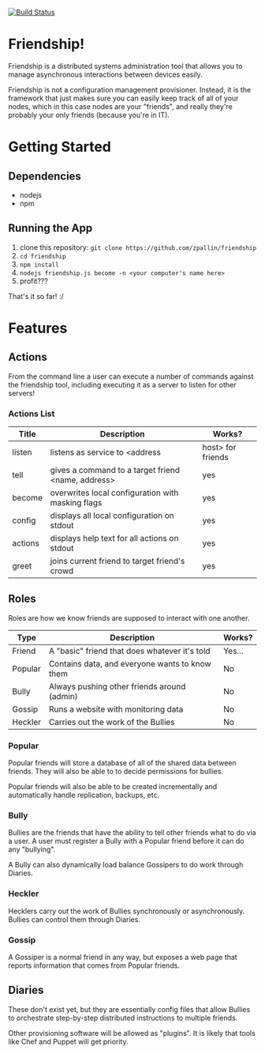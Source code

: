 [![Build Status](https://travis-ci.org/zpallin/friendship.svg?branch=master)](https://travis-ci.org/zpallin/friendship)

# Friendship!

Friendship is a distributed systems administration tool that allows you to manage asynchronous interactions between devices easily.

Friendship is not a configuration management provisioner. Instead, it is the framework that just makes sure you can easily keep track of all of your nodes, which in this case nodes are your "friends", and really they're probably your only friends (because you're in IT).

# Getting Started

## Dependencies

- nodejs
- npm

## Running the App

1. clone this repository: `git clone https://github.com/zpallin/friendship`
2. `cd friendship`
3. `npm install`
4. `nodejs friendship.js become -n <your computer's name here>`
5. profit???

That's it so far! :/

# Features

## Actions

From the command line a user can execute a number of commands against the friendship tool, including executing it as a server to listen for other servers!

### Actions List

| Title    | Description                                        | Works? |
| -------- | -------------------------------------------------- | ------ |
| listen   | listens as service to <address | host> for friends | yes    |
| tell     | gives a command to a target friend <name, address> | yes    |
| become   | overwrites local configuration with masking flags  | yes    |
| config   | displays all local configuration on stdout         | yes    |
| actions  | displays help text for all actions on stdout       | yes    |
| greet    | joins current friend to target friend's crowd      | yes    |

## Roles

Roles are how we know friends are supposed to interact with one another.

| Type    | Description                                       | Works? |
| ------- | ------------------------------------------------- | ------ |
| Friend  | A "basic" friend that does whatever it's told     | Yes... |
| Popular | Contains data, and everyone wants to know them    | No     | 
| Bully   | Always pushing other friends around (admin)       | No     |
| Gossip  | Runs a website with monitoring data               | No     |
| Heckler | Carries out the work of the Bullies               | No     |

### Popular  

Popular friends will store a database of all of the shared data between friends. They will also be able to to decide permissions for bullies.

Popular friends will also be able to be created incrementally and automatically handle replication, backups, etc.

### Bully

Bullies are the friends that have the ability to tell other friends what to do via a user. A user must register a Bully with a Popular friend before it can do any "bullying". 

A Bully can also dynamically load balance Gossipers to do work through Diaries.

### Heckler

Hecklers carry out the work of Bullies synchronously or asynchronously. Bullies can control them through Diaries.

### Gossip

A Gossiper is a normal friend in any way, but exposes a web page that reports information that comes from Popular friends.

## Diaries

These don't exist yet, but they are essentially config files that allow Bullies to orchestrate step-by-step distributed instructions to multiple friends. 

Other provisioning software will be allowed as "plugins". It is likely that tools like Chef and Puppet will get priority.

